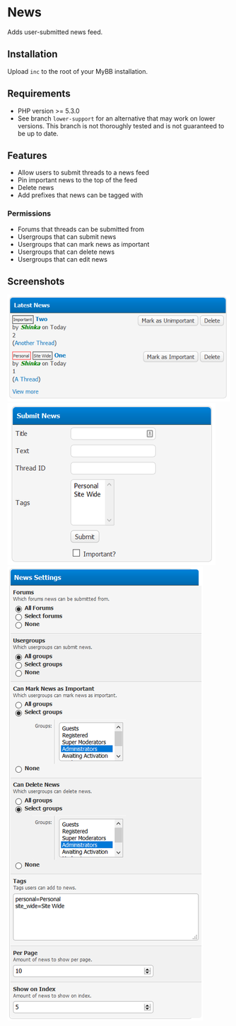 # News
Adds user-submitted news feed.

## Installation
Upload `inc` to the root of your MyBB installation.

## Requirements
* PHP version >= 5.3.0
* See branch `lower-support` for an alternative that may work on lower versions. This branch is not thoroughly tested and is not guaranteed to be up to date.

## Features
* Allow users to submit threads to a news feed
* Pin important news to the top of the feed
* Delete news
* Add prefixes that news can be tagged with

### Permissions
* Forums that threads can be submitted from
* Usergroups that can submit news
* Usergroups that can mark news as important
* Usergroups that can delete news
* Usergroups that can edit news

## Screenshots
![alt text](https://github.com/ShinkaDev-MyBB/mybb-news/blob/master/docs/latest.PNG "Latest News")
![alt text](https://github.com/ShinkaDev-MyBB/mybb-news/blob/master/docs/submit.PNG "Submit News")
![alt text](https://github.com/ShinkaDev-MyBB/mybb-news/blob/master/docs/settings.PNG "Settings")
